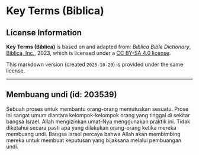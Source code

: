 # Key Terms (Biblica)

## License Information

**Key Terms (Biblica)** is based on and adapted from: _Biblica Bible Dictionary_, [Biblica, Inc.](https://www.biblica.com/), 2023, which is licensed under a [CC BY-SA 4.0 license](https://creativecommons.org/licenses/by-sa/4.0/legalcode.en).

This markdown version (created `2025-10-20`) is provided under the same license.



--------------------------------

## Membuang undi (id: 203539)

Sebuah proses untuk membantu orang\-orang memutuskan sesuatu. Prose ini sangat umum diantara kelompok\-kelompok orang yang tinggal di sekitar bangsa Israel. Allah mengizinkan umat\-Nya menggunakan praktik ini. Tidak diketahui secara pasti apa yang dilakukan orang\-orang ketika mereka membuang undi. Bangsa Israel percaya bahwa Allah akan membimbing mereka untuk membuat keputusan yang bijaksana melalui pembuangan undi.


